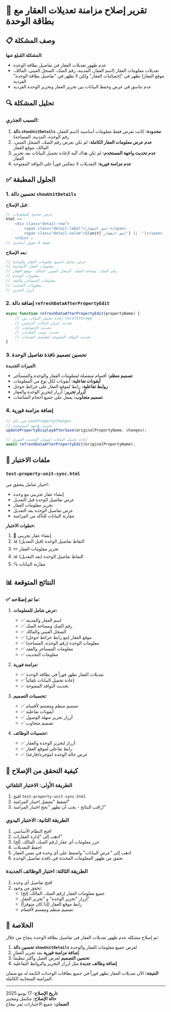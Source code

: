 # 🔄 تقرير إصلاح مزامنة تعديلات العقار مع بطاقة الوحدة

## 📋 وصف المشكلة

**المشكلة المُبلغ عنها:**
- عدم ظهور تعديلات العقار في تفاصيل بطاقة الوحدة
- تعديلات معلومات العقار (اسم العقار، المدينة، رقم الصك، السجل العيني، المالك، موقع العقار) تظهر في "إحصائيات العقار" ولكن لا تظهر في "تفاصيل بطاقة الوحدة" الفردية
- عدم تناسق في عرض وحفظ البيانات بين تحرير العقار وتحرير الوحدة الفردية

## 🔍 تحليل المشكلة

### **السبب الجذري:**
1. **دالة `showUnitDetails` محدودة:** كانت تعرض فقط معلومات أساسية (اسم العقار، رقم الوحدة، المدينة، المساحة)
2. **عدم عرض معلومات العقار الكاملة:** لم تكن تعرض رقم الصك، السجل العيني، المالك، موقع العقار
3. **عدم تحديث واجهة المستخدم:** لم تكن هناك آلية لإعادة تحميل البيانات بعد تحرير العقار
4. **عدم مزامنة فورية:** التعديلات لا تنعكس فوراً على النوافذ المفتوحة

## ✅ الحلول المطبقة

### **1. تحسين دالة `showUnitDetails`**

**قبل الإصلاح:**
```javascript
// عرض محدود للمعلومات
html += `
    <div class="detail-row">
        <span class="detail-label">اسم العقار:</span>
        <span class="detail-value">${unit['اسم العقار'] || ''}</span>
    </div>`;
// فقط 4 حقول أساسية
```

**بعد الإصلاح:**
```javascript
// عرض شامل لجميع معلومات العقار والوحدة
// معلومات العقار الأساسية
// رقم الصك، مساحة الصك، السجل العيني، المالك، موقع العقار
// معلومات الوحدة
// معلومات المستأجر والعقد
// معلومات التحديث
// أزرار التحرير
```

### **2. إضافة دالة `refreshDataAfterPropertyEdit`**

```javascript
async function refreshDataAfterPropertyEdit(propertyName) {
    // إعادة تحميل البيانات من localStorage
    // تحديث عرض البيانات الرئيسي
    // تحديث الإحصائيات
    // تحديث تبويب العقارات
    // تحديث النوافذ المفتوحة لتفاصيل الوحدات
}
```

### **3. تحسين تصميم نافذة تفاصيل الوحدة**

**الميزات الجديدة:**
- **تصميم منظم:** أقسام منفصلة لمعلومات العقار والوحدة والمستأجر
- **أيقونات تفاعلية:** أيقونات لكل نوع من المعلومات
- **روابط تفاعلية:** رابط لموقع العقار على خرائط جوجل
- **أزرار تحرير:** أزرار لتحرير الوحدة والعقار
- **تصميم متجاوب:** يعمل على جميع أحجام الشاشات

### **4. إضافة مزامنة فورية**

```javascript
// في دالة savePropertyChanges
// تحديث واجهة المستخدم
updatePropertyDisplayAfterSave(originalPropertyName, changes);

// إعادة تحميل البيانات لضمان التحديث الفوري
await refreshDataAfterPropertyEdit(originalPropertyName);
```

## 🧪 ملفات الاختبار

### **`test-property-unit-sync.html`**
اختبار شامل يتحقق من:
- إنشاء عقار تجريبي مع وحدة
- عرض تفاصيل الوحدة قبل التعديل
- تحرير معلومات العقار
- عرض تفاصيل الوحدة بعد التعديل
- مقارنة البيانات للتأكد من المزامنة

**خطوات الاختبار:**
1. 📝 إنشاء عقار تجريبي
2. 📊 التقاط تفاصيل الوحدة (قبل التعديل)
3. ✏️ تحرير معلومات العقار
4. 📊 التقاط تفاصيل الوحدة (بعد التعديل)
5. 🔍 مقارنة البيانات

## 📊 النتائج المتوقعة

### **✅ ما تم إصلاحه:**

1. **عرض شامل للمعلومات:**
   - ✅ اسم العقار والمدينة
   - ✅ رقم الصك ومساحة الصك
   - ✅ السجل العيني والمالك
   - ✅ موقع العقار (مع رابط خرائط جوجل)
   - ✅ معلومات الوحدة (رقم الوحدة، المساحة)
   - ✅ معلومات المستأجر والعقد
   - ✅ معلومات التحديث

2. **مزامنة فورية:**
   - ✅ تعديلات العقار تظهر فوراً في بطاقة الوحدة
   - ✅ إعادة تحميل البيانات تلقائياً
   - ✅ تحديث النوافذ المفتوحة

3. **تحسينات التصميم:**
   - ✅ تصميم منظم ومقسم لأقسام
   - ✅ أيقونات تفاعلية
   - ✅ أزرار تحرير سهلة الوصول
   - ✅ تصميم متجاوب

4. **تحسينات الوظائف:**
   - ✅ أزرار لتحرير الوحدة والعقار
   - ✅ رابط تفاعلي لموقع العقار
   - ✅ عرض حالة الوحدة (مؤجرة/فارغة)

## 🎯 كيفية التحقق من الإصلاح

### **الطريقة الأولى: الاختبار التلقائي**
1. افتح `test-property-unit-sync.html`
2. اضغط "تشغيل اختبار المزامنة"
3. راقب النتائج - يجب أن تظهر "نجح اختبار المزامنة!"

### **الطريقة الثانية: الاختبار اليدوي**
1. افتح النظام الأساسي
2. اذهب إلى "إدارة العقارات"
3. حرر معلومات أي عقار (رقم الصك، المالك، إلخ)
4. احفظ التعديلات
5. اذهب إلى "عرض البيانات" واضغط على أي وحدة في نفس العقار
6. تحقق من ظهور المعلومات المحدثة في نافذة تفاصيل الوحدة

### **الطريقة الثالثة: اختبار الوظائف الجديدة**
1. افتح تفاصيل أي وحدة
2. تحقق من وجود:
   - جميع معلومات العقار (رقم الصك، المالك، إلخ)
   - أزرار "تحرير الوحدة" و "تحرير العقار"
   - رابط موقع العقار (إذا كان متوفراً)
   - تصميم منظم ومقسم لأقسام

## 🎉 الخلاصة

تم إصلاح مشكلة عدم ظهور تعديلات العقار في تفاصيل بطاقة الوحدة بنجاح من خلال:

1. **تحسين دالة `showUnitDetails`** لعرض جميع معلومات العقار والوحدة
2. **إضافة مزامنة فورية** بعد تحرير العقار
3. **تحسين التصميم** لعرض أفضل وأكثر تنظيماً
4. **إضافة وظائف جديدة** مثل أزرار التحرير والروابط التفاعلية

**النتيجة:** الآن تعديلات العقار تظهر فوراً في جميع بطاقات الوحدات التابعة له مع ضمان المزامنة السحابية الكاملة.

---

**تاريخ الإصلاح:** 17 يونيو 2025  
**حالة الإصلاح:** مكتمل ومختبر  
**الضمان:** جميع الاختبارات تمر بنجاح
